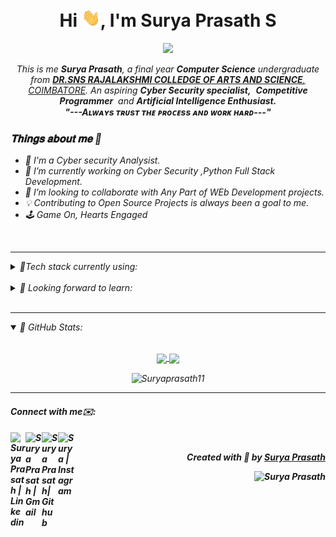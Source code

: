<h1 align="center">Hi <img src="https://raw.githubusercontent.com/ABSphreak/ABSphreak/master/gifs/Hi.gif" width="30px">, I'm Surya Prasath S</h1>
<p align="center">
  <a href="https://github.com/Suryaprasath11/readme-typing-svg"><img src="https://readme-typing-svg.herokuapp.com?lines=Computer+Science+Undergraduate;Full+Stack+Software+Developer;DS%20|%20AI%20|%20ML%20Enthusiast;Aspiring+Learner&center=true&width=500&height=50"></a>
</p>

<p align="center">
  <em>
    This is me <b>Surya Prasath</b>, a final year <b>Computer Science</b> undergraduate from <a href="https://www.iit.ac.lk/"> <b>DR.SNS RAJALAKSHMI COLLEDGE OF ARTS AND SCIENCE</b>, COIMBATORE</a>.
    An aspiring <b>Cyber Security specialist,</b>&nbsp; <b>Competitive Programmer</b>&nbsp; and <b> Artificial Intelligence Enthusiast.</b> 
  <br>
  <b><i>"---Aʟᴡᴀʏs ᴛʀᴜsᴛ ᴛʜᴇ ᴘʀᴏᴄᴇss ᴀɴᴅ ᴡᴏʀᴋ ʜᴀʀᴅ---"</i></b>
</p>

<h3> 𝐓𝐡𝐢𝐧𝐠𝐬 𝐚𝐛𝐨𝐮𝐭 𝐦𝐞 🔻</h3>

- 🧞 I'm a Cyber security Analysist.
- 🔭 I’m currently working on Cyber Security ,Python Full Stack Development.
- 👯 I’m looking to collaborate with Any Part of WEb Development projects.
- 💡 Contributing to Open Source Projects is always been a goal to me.
- 🕹️ Game On, Hearts Engaged
<br>

---

<details>
<summary>
  📝Tech stack currently using:
</summary>
   <br>
<code><a href="https://www.python.org/" target="_blank"><img height="30" src="https://www.vectorlogo.zone/logos/python/python-icon.svg"></a></code>
<code><a href="https://www.oracle.com/java/" target="_blank"><img height="30" src="https://www.vectorlogo.zone/logos/java/java-icon.svg"></a></code>
<code><a href="https://www.javascript.com/" target="_blank"><img height="30" src="https://raw.githubusercontent.com/devicons/devicon/master/icons/javascript/javascript-plain.svg"></a></code>
<code><a href="https://reactjs.org/" target="_blank"><img height="30" src="https://www.vectorlogo.zone/logos/reactjs/reactjs-icon.svg"></a></code>
<code><a href="https://nextjs.org/" target="_blank"><img height="30" src="https://upload.wikimedia.org/wikipedia/commons/thumb/1/10/Cib-next-js_%28CoreUI_Icons_v1.0.0%29.svg/120px-Cib-next-js_%28CoreUI_Icons_v1.0.0%29.svg.png"></a></code>
<code><a href="https://www.w3schools.com/html/" target="_blank"><img height="30" src="https://www.vectorlogo.zone/logos/w3_html5/w3_html5-icon.svg"></a></code>
<code><a href="https://www.w3schools.com/css/" target="_blank"><img height="30" src="https://raw.githubusercontent.com/devicons/devicon/master/icons/css3/css3-original.svg"></a></code>
<code><a href="https://id.heroku.com/login" target="_blank"><img src="https://www.vectorlogo.zone/logos/heroku/heroku-icon.svg" alt="heroku"  height="30"></a></code>
<code><a href="https://redux.js.org" target="_blank"> <img src="https://raw.githubusercontent.com/devicons/devicon/master/icons/redux/redux-original.svg" alt="redux" height="30"></a></code>

</details>
<br>

<details>
<summary>
  🔴 Looking forward to learn:
</summary>
   <br>
<code><a href="https://flutter.dev/" target="_blank"><img height="30" src="https://www.vectorlogo.zone/logos/flutterio/flutterio-icon.svg"></a></code>
<code><a href="https://cloud.google.com/" target="_blank"><img height="30" src="https://www.vectorlogo.zone/logos/google_cloud/google_cloud-icon.svg"></a></code>
<code><a href="https://analytics.google.com/" target="_blank"><img height="30" src="https://www.vectorlogo.zone/logos/google_analytics/google_analytics-icon.svg"></a></code>
<code><a href="https://www.tensorflow.org/" target="_blank"><img height="30" src="https://www.vectorlogo.zone/logos/tensorflow/tensorflow-icon.svg"></a></code>
<code><a href="https://azure.microsoft.com/en-us/" target="_blank"><img height="30" src="https://www.vectorlogo.zone/logos/microsoft_azure/microsoft_azure-icon.svg"></a></code>
  <code><a href="https://sass-lang.com" target="_blank"> <img src="https://raw.githubusercontent.com/devicons/devicon/master/icons/sass/sass-original.svg" alt="sass"  height="30"></a></code>
 <code> <a href="https://tailwindcss.com/" target="_blank"> <img src="https://www.vectorlogo.zone/logos/tailwindcss/tailwindcss-icon.svg" alt="tailwind" height="30"/> </a> </code>
<code><a href="https://nodejs.org/en/" target="_blank"><img height="30" src="https://www.vectorlogo.zone/logos/nodejs/nodejs-icon.svg"></a></code>
<code><a href="https://firebase.google.com/" target="_blank"><img height="30" src="https://www.vectorlogo.zone/logos/firebase/firebase-icon.svg"></a></code>
<code><a href="https://git-scm.com/" target="_blank"><img height="30" src="https://www.vectorlogo.zone/logos/git-scm/git-scm-icon.svg"></a></code>
<code><a href="https://www.json.org/" target="_blank"><img height="30" src="https://www.vectorlogo.zone/logos/json/json-icon.svg"></a></code>
<code><a href="https://colab.research.google.com/" target="_blank"><img height="30" src="https://colab.research.google.com/img/colab_favicon_256px.png"></a></code>
  
<code><a href="https://opencv.org/" target="_blank"><img height="30" src="https://www.vectorlogo.zone/logos/opencv/opencv-icon.svg"></a></code>
<code><a href="https://pytorch.org/" target="_blank"><img height="30" src="https://www.vectorlogo.zone/logos/pytorch/pytorch-icon.svg"></a></code>
<code><a href="https://aws.amazon.com/" target="_blank"><img height="30" src="https://www.vectorlogo.zone/logos/amazon_aws/amazon_aws-icon.svg"></a></code>
</details>
<br>

---

<details open="">
<summary>
 📔 GitHub Stats:
</summary>
<br>
<p align="center">
  <a href="https://github.com/Suryaprasath11">
    <img align="center"  height="175px" src="https://github-readme-stats.vercel.app/api?username=Suryaprasath11&show_icons=true&hide_border=true&title_color=94b4a4&amp&icon_color=FFFFFF&amp&text_color=FFFFFF&amp&bg_color=000000&count_private=true&include_all_commits=true"/>
  </a>
  <a href="https://github.com/Suryaprasath11">
    <img align="center" height="175px"  src="https://github-readme-stats.vercel.app/api/top-langs/?username=Suryaprasath11&text_color=FFFFFF&bg_color=000000&title_color=94b4a4&langs_count=15&layout=compact&hide_border=true" />
  </a>
</p>
  <p align="center"><img align="center" src="https://github-readme-streak-stats.herokuapp.com/?user=Suryaprasath11&text_color=FFFFFF&bg_color=000000&title_color=94b4a4&langs_count=15&layout=compact&hide_border=true" alt="Suryaprasath11" /></p>
</details>

---

<h4> Connect with me✉️: <h4>
  </hr>
  <a href="https://www.linkedin.com/in/surya-prasath-40785624a/">
   <img align="left" alt="Surya Prasath | Linkedin" width="24px" src="https://www.vectorlogo.zone/logos/linkedin/linkedin-icon.svg" />
  </a>
  <a href="mailto:suryaprasathshalibheeman@gmail.com">
    <img align="left" alt="Surya Prasath | Gmail" width="26px" src="https://www.vectorlogo.zone/logos/gmail/gmail-icon.svg" />
  </a>
  <a href="https://github.com/Suryaprasath11">
    <img align="left" alt="Surya Prasath| Github" width="26px" src="https://www.vectorlogo.zone/logos/github/github-tile.svg" />
  </a>
  <a href="https://instagram.com/suryx_jr">
    <img align="left" alt="Surya | Instagram" width="26px" src="https://www.vectorlogo.zone/logos/instagram/instagram-tile.svg" />
  </a>
  <br>
  
<p align="right" > Created with 🖤 by <a href="https://github.com/Suryarasath11">Surya Prasath</a></p>
<p align="right" > <img src="https://komarev.com/ghpvc/?username=Suryaprasath&label=Profile%20views&color=0e75b6&style=flat" alt="Surya Prasath" /> </p>
